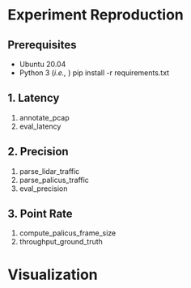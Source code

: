 # Experiment Reproduction

## Prerequisites
- Ubuntu 20.04
- Python 3 (*i.e.,*  )
pip install -r requirements.txt

## 1. Latency
1. annotate_pcap
2. eval_latency


## 2. Precision
1. parse_lidar_traffic
2. parse_palicus_traffic
3. eval_precision

## 3. Point Rate
1. compute_palicus_frame_size
2. throughput_ground_truth


# Visualization
